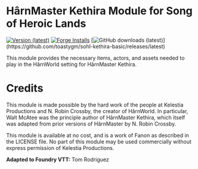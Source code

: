 # HârnMaster Kethira Module for Song of Heroic Lands
[![Version (latest)](https://img.shields.io/github/v/release/toastygm/sohl-kethira-basic)](https://github.com/toastygm/sohl-kethira-basic/releases/latest)
[![Forge Installs](https://img.shields.io/badge/dynamic/json?label=Forge%20Installs&query=package.installs&suffix=%25&url=https%3A%2F%2Fforge-vtt.com%2Fapi%2Fbazaar%2Fpackage%2Fsohl-kethira-basic&colorB=4aa94a)](https://forge-vtt.com/bazaar#package=sohl-kethira-basic)
[![GitHub downloads (latest)](https://img.shields.io/badge/dynamic/json?label=Downloads@latest&query=assets[?(@.name.includes('zip'))].download_count&url=https://api.github.com/repos/toastygm/sohl-kethira-basic/releases/latest&color=green)](https://github.com/toastygm/sohl-kethira-basic/releases/latest)

This module provides the necessary items, actors, and assets needed to play in the
HârnWorld setting for HârnMaster Kethira.

# Credits

This module is made possible by the hard work of the people at Kelestia Productions
and N. Robin Crossby, the creator of HârnWorld.  In particular, Walt McAtee was the
principle author of HârnMaster Kethira, which itself was adapted from prior versions
of HârnMaster by N. Robin Crossby.

This module is available at no cost, and is a work of Fanon as described in the LICENSE file.
No part of this module may be used commercially without express permission of Kelestia Productions.

**Adapted to Foundry VTT:** Tom Rodriguez

